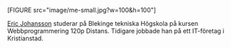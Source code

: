 [FIGURE src="image/me-small.jpg?w=100&h=100"]

[Eric Johansson](https://github.com/Graudusk) studerar på Blekinge tekniska Högskola på kursen Webbprogrammering 120p Distans. Tidigare jobbade han på ett IT-företag i Kristianstad.


